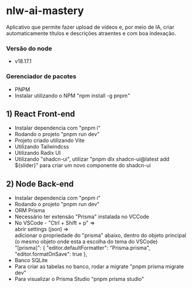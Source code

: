 # nlw-ai-mastery
Aplicativo que permite fazer upload de vídeos e, por meio de IA, criar automaticamente títulos e descrições atraentes e com boa indexação.

### Versão do node
- v18.17.1

### Gerenciador de pacotes
- PNPM
- Instalar utilizando o NPM "npm install -g pnpm"

## 1) React Front-end
- Instalar dependencia com "pnpm i"
- Rodando o projeto "pnpm run dev"
- Projeto criado utilizando Vite
- Utilizando Tailwindcss
- Utilizando Radix UI
- Utilizando "shadcn-ui", utilizar "pnpm dlx shadcn-ui@latest add ${slider}" para criar um novo componente do shadcn-ui

## 2) Node Back-end
- Instalar dependencia com "pnpm i"
- Rodando o projeto "pnpm run dev"
- ORM Prisma
- Necessário ter extensão "Prisma" instalada no VCCode
- No VSCode - "Ctrl + Shift + p" =><br/>
	abrir settings (json) =><br/>
	adicionar o propriedade do "prisma" abaixo, dentro do objeto principal<br/>
	(o mesmo objeto onde esta a escolha do tema do VSCode)<br/>
	"[prisma]": { "editor.defaultFormatter": "Prisma.prisma", "editor.formatOnSave": true },
- Banco SQLite
- Para criar as tabelas no banco, rodar a migrate "pnpm prisma migrate dev"
- Para visualizar o Prisma Studio "pnpm prisma studio"
